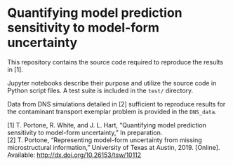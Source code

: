 # Quantifying model prediction sensitivity to model-form uncertainty
This repository contains the source code required to reproduce the results in [1]. 

Jupyter notebooks describe their purpose and utilize the source code in Python script files.
A test suite is included in the `test/` directory.

Data from DNS simulations detailed in [2] sufficient to reproduce results for the contaminant transport exemplar problem is provided in the `DNS_data`.

[1] T. Portone, R. White, and J. L. Hart, “Quantifying model prediction sensitivity to model-form uncertainty,” In preparation.<br>
[2] T. Portone, “Representing model-form uncertainty from missing microstructural information,” University of Texas at Austin, 2019. [Online]. Available: http://dx.doi.org/10.26153/tsw/10112
